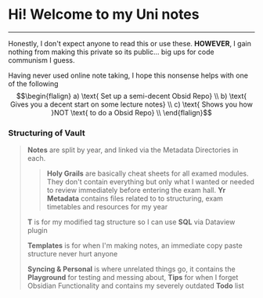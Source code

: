 # Hi! Welcome to my Uni notes 
---

Honestly, I don't expect anyone to read this or use these. **HOWEVER**, I gain nothing from making this private so its public... big ups for code communism I guess. 

Having never used online note taking, I hope this nonsense helps with one of the following
$$\begin{flalign}
a) \text{ Set up a semi-decent Obsid Repo} \\
b) \text{ Gives you a decent start on some lecture notes} \\
c) \text{ Shows you how }NOT \text{ to do a Obsid Repo} \\
\end{flalign}$$

### Structuring of Vault
> **Notes** are split by year, and linked via the Metadata Directories in each. 
> > **Holy Grails** are basically cheat sheets for all examed modules. They don't contain everything but only what I wanted or needed to review immediately before entering the exam hall.
> > **Yr Metadata** contains files related to to structuring, exam timetables and resources for my year
> 
> **T** is for my modified tag structure so I can use **SQL** via Dataview plugin 
> 
> **Templates** is for when I'm making notes, an immediate copy paste structure never hurt anyone
> 
> **Syncing & Personal** is where unrelated things go, it contains the **Playground** for testing and messing about, **Tips** for when I forget Obsidian Functionality and contains my severely outdated **Todo** list
